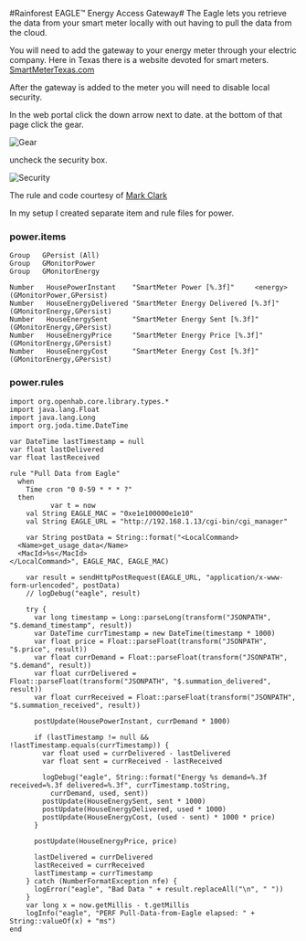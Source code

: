 #Rainforest EAGLE™ Energy Access Gateway#
The Eagle lets you retrieve the data from your smart meter locally with out having to pull the data from the cloud.

You will need to add the gateway to your energy meter through your electric company. Here in Texas there is a website devoted for smart meters. [SmartMeterTexas.com](https://www.smartmetertexas.com)

After the gateway is added to the meter you will need to disable local security.

In the web portal click the down arrow next to date.
at the bottom of that page click the gear.

![Gear](https://community-openhab-org.s3-eu-central-1.amazonaws.com/original/2X/b/b54f1bca8430eb29a53184b9ad07cc708547c6e2.jpg)

uncheck the security box.

![Security](https://community-openhab-org.s3-eu-central-1.amazonaws.com/original/2X/a/aadfb7a13c7363826c90a9add8d7a99c381649ec.jpg)

The rule and code courtesy of [Mark Clark](https://community.openhab.org/users/guessed/activity)

In my setup I created separate item and rule files for power.

### power.items
    Group	GPersist (All)
    Group	GMonitorPower
    Group	GMonitorEnergy
    
    Number   HousePowerInstant    "SmartMeter Power [%.3f]" 	<energy>	(GMonitorPower,GPersist)
    Number   HouseEnergyDelivered "SmartMeter Energy Delivered [%.3f]" (GMonitorEnergy,GPersist)
    Number   HouseEnergySent      "SmartMeter Energy Sent [%.3f]" (GMonitorEnergy,GPersist)
    Number   HouseEnergyPrice     "SmartMeter Energy Price [%.3f]" (GMonitorEnergy,GPersist)
    Number   HouseEnergyCost      "SmartMeter Energy Cost [%.3f]" (GMonitorEnergy,GPersist)

### power.rules
    import org.openhab.core.library.types.*
    import java.lang.Float
    import java.lang.Long
    import org.joda.time.DateTime
    
    var DateTime lastTimestamp = null
    var float lastDelivered
    var float lastReceived
    
    rule "Pull Data from Eagle"
      when
        Time cron "0 0-59 * * * ?"
      then
              var t = now
        val String EAGLE_MAC = "0xe1e100000e1e10"
        val String EAGLE_URL = "http://192.168.1.13/cgi-bin/cgi_manager"
    
        var String postData = String::format("<LocalCommand>
      <Name>get_usage_data</Name>
      <MacId>%s</MacId>
    </LocalCommand>", EAGLE_MAC, EAGLE_MAC)
    
        var result = sendHttpPostRequest(EAGLE_URL, "application/x-www-form-urlencoded", postData)
        // logDebug("eagle", result)
           
        try {
          var long timestamp = Long::parseLong(transform("JSONPATH", "$.demand_timestamp", result))
          var DateTime currTimestamp = new DateTime(timestamp * 1000)
          var float price = Float::parseFloat(transform("JSONPATH", "$.price", result))
          var float currDemand = Float::parseFloat(transform("JSONPATH", "$.demand", result))
          var float currDelivered = Float::parseFloat(transform("JSONPATH", "$.summation_delivered", result))
          var float currReceived = Float::parseFloat(transform("JSONPATH", "$.summation_received", result))
      
          postUpdate(HousePowerInstant, currDemand * 1000)
    
          if (lastTimestamp != null && !lastTimestamp.equals(currTimestamp)) {
            var float used = currDelivered - lastDelivered
            var float sent = currReceived - lastReceived
    
            logDebug("eagle", String::format("Energy %s demand=%.3f received=%.3f delivered=%.3f", currTimestamp.toString,
              currDemand, used, sent))
            postUpdate(HouseEnergySent, sent * 1000)
            postUpdate(HouseEnergyDelivered, used * 1000)
            postUpdate(HouseEnergyCost, (used - sent) * 1000 * price)
          }
    
          postUpdate(HouseEnergyPrice, price)
    
          lastDelivered = currDelivered
          lastReceived = currReceived
          lastTimestamp = currTimestamp  
        } catch (NumberFormatException nfe) {
          logError("eagle", "Bad Data " + result.replaceAll("\n", " "))
        }
        var long x = now.getMillis - t.getMillis
        logInfo("eagle", "PERF Pull-Data-from-Eagle elapsed: " + String::valueOf(x) + "ms")
    end

